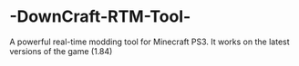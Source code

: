 # -DownCraft-RTM-Tool-
 A powerful real-time modding tool for Minecraft PS3. It works on the latest versions of the game (1.84)
